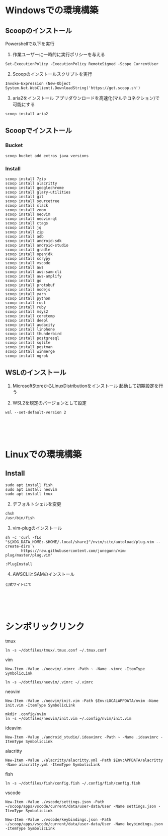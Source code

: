 
# Windowsでの環境構築

## Scoopのインストール
Powershellで以下を実行

1. 作業ユーザーに一時的に実行ポリシーを与える
```
Set-ExecutionPolicy -ExecutionPolicy RemoteSigned -Scope CurrentUser
```

2. Scoopのインストールスクリプトを実行
```
Invoke-Expression (New-Object System.Net.WebClient).DownloadString('https://get.scoop.sh')
```

3. aria2をインストール
アプリダウンロードを高速化(マルチコネクション)で可能にする
```
scoop install aria2
```

## Scoopでインストール

### Bucket
```
scoop bucket add extras java versions
```

### Install
```
scoop install 7zip
scoop install alacritty
scoop install googlechrome
scoop install glary-utilities
scoop install git
scoop install sourcetree
scoop install slack
scoop install zoom
scoop install neovim
scoop install neovim-qt
scoop install ctags
scoop install jq
scoop install zip
scoop install adb
scoop install android-sdk
scoop install android-studio
scoop install gradle
scoop install openjdk
scoop install scrypy
scoop install vscode
scoop install aws
scoop install aws-sam-cli
scoop install aws-amplify
scoop install go
scoop install protobuf
scoop install nodejs
scoop install yarn
scoop install python
scoop install rust
scoop install ruby
scoop install msys2
scoop install coretemp
scoop install deepl
scoop install audacity
scoop install linphone
scoop install thunderbird
scoop install postgresql
scoop install sqlite
scoop install postman
scoop install winmerge
scoop install ngrok
```

## WSLのインストール

1. MicrosoftStoreからLinuxDistributionをインストール
起動して初期設定を行う

2. WSL2を規定のバージョンとして設定
```
wsl --set-default-version 2
```

<br>
<br>
<br>

# Linuxでの環境構築

## Install
```
sudo apt install fish
sudo apt install neovim
sudo apt install tmux
```

2. デフォルトシェルを変更
```
chsh
/usr/bin/fish
```

3. vim-plugのインストール
```
sh -c 'curl -fLo "${XDG_DATA_HOME:-$HOME/.local/share}"/nvim/site/autoload/plug.vim --create-dirs \
       https://raw.githubusercontent.com/junegunn/vim-plug/master/plug.vim'
```
```
:PlugInstall
```

4. AWSCLIとSAMのインストール
```
公式サイトにて
```

<br>
<br>
<br>

# シンボリックリンク

tmux
```
ln -s ~/dotfiles/tmux/.tmux.conf ~/.tmux.conf
```

vim
```
New-Item -Value ./neovim/.vimrc -Path ~ -Name .vimrc -ItemType SymbolicLink
```
```
ln -s ~/dotfiles/neovim/.vimrc ~/.vimrc
```

neovim
```
New-Item -Value ./neovim/init.vim -Path $Env:LOCALAPPDATA/nvim -Name init.vim -ItemType SymbolicLink
```
```
mkdir .config/nvim
ln -s ~/dotfiles/neovim/init.vim ~/.config/nvim/init.vim
```

ideavim
```
New-Item -Value ./android_studio/.ideavimrc -Path ~ -Name .ideavimrc -ItemType SymbolicLink
```

alacritty
```
New-Item -Value ./alacritty/alacritty.yml -Path $Env:APPDATA/alacritty -Name alacritty.yml -ItemType SymbolicLink
```

fish
```
ln -s ~/dotfiles/fish/config.fish ~/.config/fish/config.fish
```

vscode
```
New-Item -Value ./vscode/settings.json -Path ~/scoop/apps/vscode/current/data/user-data/User -Name settings.json -ItemType SymbolicLink
```
```
New-Item -Value ./vscode/keybindings.json -Path ~/scoop/apps/vscode/current/data/user-data/User -Name keybindings.json -ItemType SymbolicLink
```
